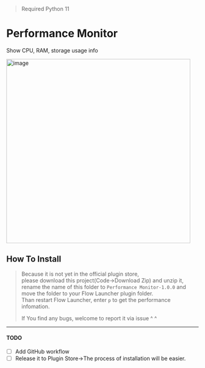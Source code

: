 >Required Python 11
# Performance Monitor
Show CPU, RAM, storage usage info

<img width="482" alt="image" src="https://github.com/x200706/Flow.Launcher.Plugin.PerformanceMonitor/assets/99391710/6565ecb0-6d5c-4258-b33d-6f7ff0609fc3">

## How To Install
>Because it is not yet in the official plugin store,<br>
>please download this project(Code->Download Zip) and unzip it,<br>
>rename the name of this folder to `Performance Monitor-1.0.0` and move the folder to your Flow Launcher plugin folder.<br>
>Than restart Flow Launcher, enter `p` to get the performance infomation.
>
>If You find any bugs, welcome to report it via issue ^ ^

***
#### TODO
- [ ] Add GitHub workflow
- [ ] Release it to Plugin Store->The process of installation will be easier.
